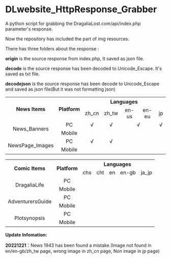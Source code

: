 # DLwebsite_HttpResponse_Grabber

A python script for grabbing the DragaliaLost.com/api/index.php parameter's response.

Now the repository has included the part of img resources.

There has three folders about the response :

**origin** is the source response from index.php, It saved as json file.

**decode** is the source response has been decoded to Unicode_Escape. It's saved as txt file.

**decodejson** is the source response has been decode to Unicode_Escape and saved as json file(But it was not formatting json)

<table>
	<tr align="center">
		<th rowspan="2">News Items</th>
        <th rowspan="2">Platform</th>
		<th colspan="6">Languages</th>
	</tr>
	<tr align="center">
		<td>zh_cn</td>
        <td>zh_tw</td>
        <td>en-us</td>
        <td>en-eu</td>
		<td>jp</td>
	</tr>
    <tr align="center">
        <td rowspan=2"">News_Banners</td>
        <td>PC</td>
        <td>√</td>
        <td>√</td>
        <td colspan="2">√</td>
        <td>√</td>
    </tr>
    <tr align="center">
    	<td>Mobile</td>
        <td></td>
        <td></td>
        <td></td>
        <td></td>
        <td></td>
    </tr>
    <tr align="center">
        <td rowspan="2">NewsPage_Images</td>
        <td>PC</td>
        <td>√</td>
        <td>√</td>
        <td></td>
        <td></td>
        <td></td>
    </tr>
    <tr align="center">
    	<td>Mobile</td>
        <td></td>
        <td></td>
        <td></td>
        <td></td>
        <td></td>
    </tr>
</table>




<table>
    <tr align="center">
		<th rowspan="2">Comic Items</th>
        <th rowspan="2">Platform</th>
		<th colspan="5">Languages</th>
	</tr>
	<tr align="center">
		<td>chs</td>
        <td>cht</td>
        <td>en</td>
        <td>en-gb</td>
		<td>ja_jp</td>
	</tr>
    <tr align="center">
    	<td rowspan="2">DragaliaLife</td>
        <td>PC</td>
        <td></td>
        <td></td>
        <td></td>
        <td></td>
        <td></td>
    </tr>
    <tr align="center">
    	<td>Mobile</td>
        <td></td>
        <td></td>
        <td></td>
        <td></td>
        <td></td>
    </tr>
    <tr align="center">
    	<td rowspan="2">AdventurersGuide</td>
        <td>PC</td>
        <td></td>
        <td></td>
        <td></td>
        <td></td>
        <td></td>
    </tr>
    <tr align="center">
    	<td>Mobile</td>
        <td></td>
        <td></td>
        <td></td>
        <td></td>
        <td></td>
    </tr>
    <tr align="center">
    	<td rowspan="2">Plotsynopsis</td>
        <td>PC</td>
        <td></td>
        <td></td>
        <td></td>
        <td></td>
        <td></td>
    </tr>
    <tr align="center">
    	<td>Mobile</td>
        <td></td>
        <td></td>
        <td></td>
        <td></td>
        <td></td>
    </tr>
</table>



**Update Infomation:**

**20221221**：News 1943 has been found a mistake.(Image not found in en/en-gb/zh_tw page, wrong image in zh_cn page, Non image in jp page)

